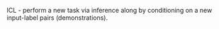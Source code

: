ICL - perform a new task via inference along by conditioning on a new input-label pairs (demonstrations). 